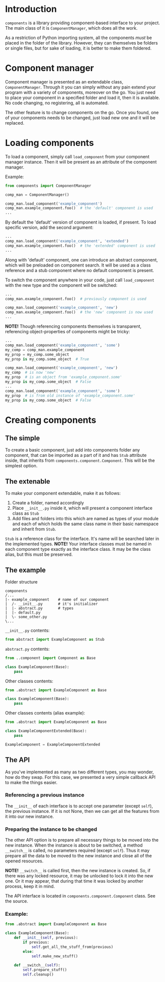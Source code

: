 Introduction
============

`components` is a library providing component-based interface to your project.
The main class of it is `ComponentManager`, which does all the work.

As a restriction of Python importing system, all the components *must* be placed in the folder of the library.
However, they can themselves be folders or single files, but for sake of loading, it is better to make them foldered.


Component manager
=================

Component manager is presented as an extendable class, `ComponentManager`. Through it you can simply without
any pain extend your program with a variety of components, moreover on the go. You just need to place your component in
a specified folder and load it, then it is available. No code changing, no registering, all is automated.

The other feature is to change components on the go. Once you found, one of your components needs to be changed,
just load new one and it will be replaced.


Loading components
==================

To load a component, simply call `load_component` from your component manager instance. Then it will be present as
an attribute of the component manager.

Example:
```python
from components import ComponentManager

comp_man = ComponentManager()

comp_man.load_component('example_component')
comp_man.example_component.foo()  # the 'default' component is used
...
```

By default the 'default' version of component is loaded, if present. To load specific version, add the second argument:
```python
...
comp_man.load_component('example_component', 'extended')
comp_man.example_component.foo()  # the 'extended' component is used
...
```

Along with 'default' component, one can introduce an abstract component, which will be preloaded on component search.
It will be used as a class reference and a stub component where no default component is present.

To switch the component anywhere in your code, just call `load_component` with the new type and the component will be
switched:
```python
...
comp_man.example_component.foo()  # previously component is used

comp_man.load_component('example_component', 'new')
comp_man.example_component.foo()  # the 'new' component is now used
...
```

**NOTE!** Though referencing components themselves is transparent,
referencing object-properties of components might be tricky:
```python
...
comp_man.load_component('example_component', 'some')
my_comp = comp_man.example_component
my_prop = my_comp.some_object
my_prop is my_comp.some_object  # True

comp_man.load_component('example_component', 'new')
my_comp  # is now 'new'
my_prop  # is an object from 'example_component.some'
my_prop is my_comp.some_object  # False
...
comp_man.load_component('example_component', 'some')
my_prop  # is from old instance of 'example_component.some'
my_prop is my_comp.some_object  # False
```


Creating components
===================

The simple
----------
To create a basic component, just add into components folder any component, that can be imported as a part of it and has
`Stub` attribute inside, that inherits from `components.component.Component`. This will be the simplest option.

The extenable
-------------
To make your component extendable, make it as follows:

1. Create a folder, named accordingly
2. Place `__init__.py` inside it, which will present a component interface class as `Stub`
3. Add files and folders into this which are named as types of your module and each of which holds the same class name
   in their basic namespace and inherit from `Stub`.

`Stub` is a reference class for the interface. It's name will be searched later in the implemented types.
**NOTE!** Your interface classes must be named in each component type exactly as the interface class. It may be the
class alias, but this must be preserved.

The example
-----------
Folder structure
```text
components
/...
|- example_component    # name of our component
|  /- __init__.py       # it's initializer
|  |- abstract.py       # types
|  |- default.py
|  \- some_other.py
\...
```
`__init__.py` contents:
```python
from abstract import ExampleComponent as Stub
```
`abstract.py` contents:
```python
from ..component import Component as Base

class ExampleComponent(Base):
    pass
```
Other classes contents:
```python
from .abstract import ExampleComponent as Base

class ExampleComponent(Base):
    pass
```
Other classes contents (alias example):
```python
from .abstract import ExampleComponent as Base

class ExampleComponentExtended(Base):
    pass

ExampleComponent = ExampleComponentExtended
```

The API
-------
As you've implemented as many as two different types, you may wonder, how do they swap. For this case, we presented a
very simple callback API to make the things easier.

### Referencing a previous instance
The `__init__` of each interface is to accept one parameter (except `self`), the previous instance. If it is not None,
then we can get all the features from it into our new instance.

### Preparing the instance to be changed
The other API option is to prepare all necessary things to be moved into the new instance. When the instance is about to
be switched, a method `__switch__` is called, no parameters required (except `self`). Thus it may prepare all the data
to be moved to the new instance and close all of the opened resources.

**NOTE!** `__switch__` is called first, then the new instance is created. So, if there was any locked resource, it may
be unlocked to lock it into the new one. Or it may appear, that during that time it was locked by another process, keep
it in mind.

The API interface is located in `components.component.Component` class. See the source.

### Example:
```python
from .abstract import ExampleComponent as Base

class ExampleComponent(Base):
    def __init__(self, previous):
        if previous:
            self.get_all_the_stuff_from(previous)
        else:
            self.make_new_stuff()
    
    def __switch__(self):
        self.prepare_stuff()
        self.cleanup()
```
